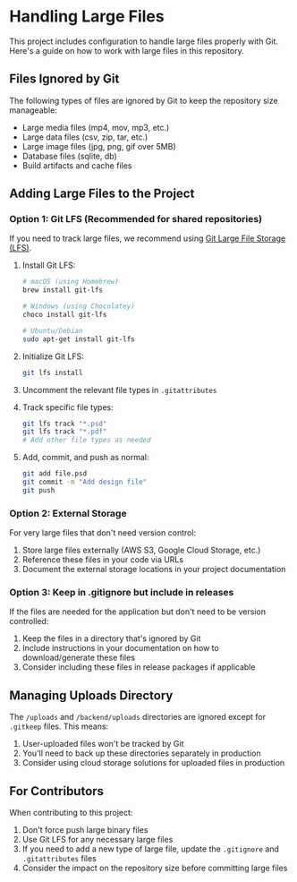 # Handling Large Files

This project includes configuration to handle large files properly with Git. Here's a guide on how to work with large files in this repository.

## Files Ignored by Git

The following types of files are ignored by Git to keep the repository size manageable:

- Large media files (mp4, mov, mp3, etc.)
- Large data files (csv, zip, tar, etc.)
- Large image files (jpg, png, gif over 5MB)
- Database files (sqlite, db)
- Build artifacts and cache files

## Adding Large Files to the Project

### Option 1: Git LFS (Recommended for shared repositories)

If you need to track large files, we recommend using [Git Large File Storage (LFS)](https://git-lfs.github.com/).

1. Install Git LFS:
   ```bash
   # macOS (using Homebrew)
   brew install git-lfs
   
   # Windows (using Chocolatey)
   choco install git-lfs
   
   # Ubuntu/Debian
   sudo apt-get install git-lfs
   ```

2. Initialize Git LFS:
   ```bash
   git lfs install
   ```

3. Uncomment the relevant file types in `.gitattributes`

4. Track specific file types:
   ```bash
   git lfs track "*.psd"
   git lfs track "*.pdf"
   # Add other file types as needed
   ```

5. Add, commit, and push as normal:
   ```bash
   git add file.psd
   git commit -m "Add design file"
   git push
   ```

### Option 2: External Storage

For very large files that don't need version control:

1. Store large files externally (AWS S3, Google Cloud Storage, etc.)
2. Reference these files in your code via URLs
3. Document the external storage locations in your project documentation

### Option 3: Keep in .gitignore but include in releases

If the files are needed for the application but don't need to be version controlled:

1. Keep the files in a directory that's ignored by Git
2. Include instructions in your documentation on how to download/generate these files
3. Consider including these files in release packages if applicable

## Managing Uploads Directory

The `/uploads` and `/backend/uploads` directories are ignored except for `.gitkeep` files. This means:

1. User-uploaded files won't be tracked by Git
2. You'll need to back up these directories separately in production
3. Consider using cloud storage solutions for uploaded files in production

## For Contributors

When contributing to this project:

1. Don't force push large binary files
2. Use Git LFS for any necessary large files
3. If you need to add a new type of large file, update the `.gitignore` and `.gitattributes` files
4. Consider the impact on the repository size before committing large files 